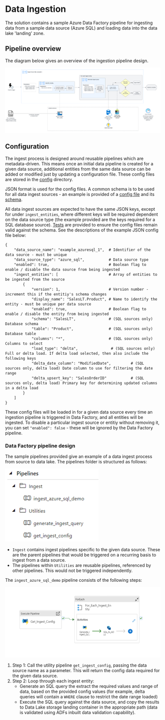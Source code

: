 # Data Ingestion

The solution contains a sample Azure Data Factory pipeline for ingesting data from a sample data source (Azure SQL) and loading data into the data lake 'landing' zone.

## Pipeline overview

The diagram below gives an overview of the ingestion pipeline design.

![ADF Pipeline Design](workloads/azure/data/images/ADF_PipelineDesign.png?raw=true "ADF Pipeline Design")

## Configuration

The ingest process is designed around reusable pipelines which are metadata-driven. This means once an initial data pipeline is created for a given data source, additional entities from the same data source can be added or modified just by updating a configuration file. These config files are stored in the [config](../config/) directory.

JSON format is used for the config files. A common schema is to be used for all data ingest sources - an example is provided of a [config file](../config/ingest_sources/example_azuresql_1.json) and its [schema](../config/ingest_sources/schema/ingest_config_schema.json).

All data ingest sources are expected to have the same JSON keys, except for under `ingest_entities`, where different keys will be required dependent on the data source type (the example provided are the keys required for a SQL database source). [Tests](../tests/unit/test_config.py) are provided to ensure the config files remain valid against the schema. See the descriptions of the example JSON config file below:

```
{
    "data_source_name": "example_azuresql_1",  # Identifier of the data source - must be unique
    "data_source_type": "azure_sql",           # Data source type
    "enabled": true,                           # Boolean flag to enable / disable the data source from being ingested
    "ingest_entities": [                       # Array of entities to be ingested from the source
        {
            "version": 1,                      # Version number - increment this if the entitiy's schema changes
            "display_name": "SalesLT.Product", # Name to identify the entity - must be unique per data source
            "enabled": true,                   # Boolean flag to enable / disable the entity from being ingested
            "schema": "SalesLT",               # (SQL sources only) Database schema
            "table": "Product",                # (SQL sources only) Database table
            "columns": "*",                    # (SQL sources only) Columns to select
            "load_type": "delta",               # (SQL sources only) Full or delta load. If delta load selected, then also include the following keys
            "delta_date_column": "ModifiedDate",         # (SQL sources only, delta load) Date column to use for filtering the date range
            "delta_upsert_key": "SalesOrderID"           # (SQL sources only, delta load) Primary key for determining updated columns in a delta load
        }
    ]
}

```

These config files will be loaded in for a given data source every time an ingestion pipeline is triggered in Data Factory, and all entities will be ingested. To disable a particular ingest source or entitiy without removing it, you can set `"enabled": false` - these will be ignored by the Data Factory pipeline.

### Data Factory pipeline design
The sample pipelines provided give an example of a data ingest process from source to data lake. The pipelines folder is structured as follows:

![ADF Pipelines](workloads/azure/data/images/ADF_PipelinesList.png?raw=true "ADF Pipelines")

* `Ingest` contains ingest pipelines specific to the given data source. These are the parent pipelines that would be triggered on a recurring basis to ingest from a data source.
* The pipelines within `Utilities` are reusable pipelines, referenced by other pipelines. This would not be triggered independently.

The `ingest_azure_sql_demo` pipeline consists of the following steps:

![ADF Ingest Pipeline](workloads/azure/data/images/ADF_IngestPipeline.png?raw=true "ADF Ingest Pipeline")

1. Step 1: Call the utility pipeline `get_ingest_config`, passing the data source name as a parameter. This will return the config data required for the given data source.
2. Step 2: Loop through each ingest entity:
   * Generate an SQL query the extract the required values and range of data, based on the provided config values (for example, delta queries will contain a `WHERE` clause to restrict the date range loaded)
   * Execute the SQL query against the data source, and copy the results to Data Lake storage landing container in the appropriate path (data is validated using ADFs inbuilt data validation capability).
